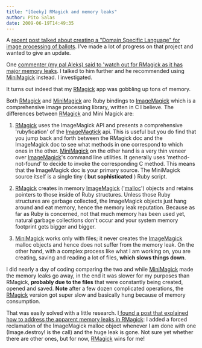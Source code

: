 ```yaml
---
title: "[Geeky] RMagick and memory leaks"
author: Pito Salas
date: 2009-06-19T14:49:35
---
```




A [recent post talked about creating a "Domain Specific Language" for image
processing of ballots](</2009/06/02/geeky-a-dsl-for-image-analysis/>). I've
made a lot of progress on that project and wanted to give an update.

One [commenter (my pal Aleks) said to 'watch out for RMagick as it has major
memory leaks](</2009/06/02/geeky-a-dsl-for-image-analysis/#comment-59728>). I
talked to him further and he recommended using
[MiniMagick](<http://github.com/probablycorey/mini_magick/tree/master>)
instead. I investigated.

It turns out indeed that my [RMagick](<http://rmagick.rubyforge.org/>) app was
gobbling up tons of memory.

Both [RMagick](<http://rmagick.rubyforge.org/>) and
[MiniMagick](<http://github.com/probablycorey/mini_magick/tree/master>) are
Ruby bindings to [ImageMagick](<http://www.imagemagick.org/script/index.php>)
which is a comprehensive image processing library, written in C I believe. The
differences between [RMagick](<http://rmagick.rubyforge.org/>) and Mini Magick
are:

  1. [RMagick](<http://rmagick.rubyforge.org/>) uses the ImageMagick API and presents a comprehensive 'rubyfication' of the [ImageMagtick](<http://www.imagemagick.org/script/index.php>) api. This is useful but you do find that you jump back and forth between the RMagick doc and the ImageMagick doc to see what methods in one correspond to which ones in the other. [MiniMagick](<http://github.com/probablycorey/mini_magick/tree/master>) on the other hand is a very thin veneer over [ImageMagick](<http://www.imagemagick.org/script/index.php>)'s command line utilities. It generally uses 'method-not-found' to decide to invoke the corresponding C method. This means that the ImageMagick doc is your primary source. The MiniMagick source itself is a single tiny ( **but sophisticated** ) Ruby script.

  2. [RMagick](<http://rmagick.rubyforge.org/>) creates in memory [ImageMagick](<http://www.imagemagick.org/script/index.php>) ('[malloc](<http://en.wikipedia.org/wiki/Malloc>)') objects and retains pointers to those inside of Ruby structures. Unless those Ruby structures are garbage collected, the ImageMagick objects just hang around and eat memory, hence the memory leak reputation. Because as far as Ruby is concerned, not that much memory has been used yet, natural garbage collections don't occur and your system memory footprint gets bigger and bigger.

  3. [MiniMagick](<http://github.com/probablycorey/mini_magick/tree/master>) works only with files; it never creates the [ImageMagick](<http://www.imagemagick.org/script/index.php>) malloc objects and hence does not suffer from the memory leak. On the other hand, with a complex process like what I am working on, you are creating, saving and reading a lot of files, **which slows things down**.

I did nearly a day of coding comparing the two and while
[MiniMagick](<http://github.com/probablycorey/mini_magick/tree/master>) made
the memory leaks go away, in the end it was slower for my purposes than
RMagick, **probably due to the files** that were constantly being created,
opened and saved. **Note** after a few dozen complicated operations, the
[RMagick](<http://rmagick.rubyforge.org/>) version got super slow and
basically hung because of memory consumption.

That was easily solved with a little research. I[ found a post that explained
how to address the apparent memory leaks in
RMagick](<http://rubyforge.org/forum/forum.php?thread_id=1374&forum_id=1618>):
I added a forced reclamation of the ImageMagick malloc object whenever I am
done with one (Image.destroy! is the call) and the huge leak is gone. Not sure
yet whether there are other ones, but for now,
[RMagick](<http://rmagick.rubyforge.org/>) wins for me!



